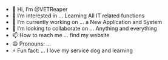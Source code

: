 - 👋 Hi, I’m @VETReaper
- 👀 I’m interested in ... Learning All IT related functions 
- 🌱 I’m currently working on ... a New Application and System
- 💞️ I’m looking to collaborate on ... Anything and everything
- 📫 How to reach me ... find my website
- 😄 Pronouns: ...
- ⚡ Fun fact: ... I love my service dog and learning

<!---
TBirdPIT/TBirdPIT is a ✨ special ✨ repository because its `README.md` (this file) appears on your GitHub profile.
You can click the Preview link to take a look at your changes.
--->
